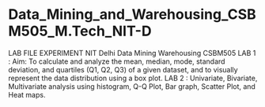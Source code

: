 # Data_Mining_and_Warehousing_CSBM505_M.Tech_NIT-D
LAB FILE EXPERIMENT NIT Delhi Data Mining Warehousing CSBM505
LAB 1 : Aim: To calculate and analyze the mean, median, mode, standard deviation, and quartiles (Q1, Q2, Q3) of a given dataset, and to visually represent the data distribution using a box plot.
LAB 2 : Univariate, Bivariate, Multivariate analysis using histogram, Q-Q Plot, Bar graph, Scatter Plot, and Heat maps.
